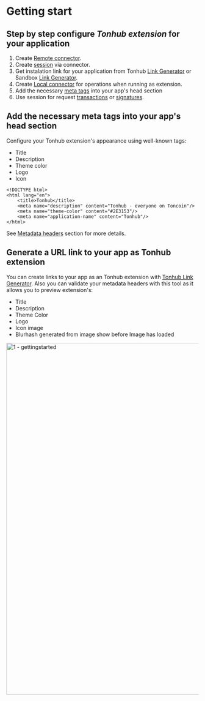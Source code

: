 # Getting start

## Step by step configure _Tonhub extension_ for your application

1. Create [Remote connector](https://developers.tonhub.com/docs/tonhub-remote-connector).
2. Create [session](https://developers.tonhub.com/docs/tonhub-remote-connector#starting-a-new-session) via connector.
3. Get instalation link for your application from Tonhub [Link Generator](https://tonwhales.com/tools/link) or Sandbox [Link Generator](https://sandbox.tonwhales.com/tools/link). 
4. Create [Local connector](https://developers.tonhub.com/docs/tonhub-local-connector) for operations when running as extension.
5. Add the necessary [meta tags](https://github.com/Reveloper/TwhExt/edit/main/Doc%20short/Getting%20start.md#add-the-necessary-meta-tags-into-your-apps-head-section) into your app's head section
6. Use session for request [transactions](/docs/tonhub-remote-connector#requesting-transaction) or [signatures](/docs/tonhub-remote-connector#requesting-signature).




## Add the necessary meta tags into your app's head section

Configure your Tonhub extension's appearance using well-known tags: 
- Title
- Description 
- Theme color
- Logo 
- Icon 


```
<!DOCTYPE html>
<html lang="en">
    <title>Tonhub</title>
    <meta name="description" content="Tonhub - everyone on Toncoin"/>
    <meta name="theme-color" content="#2E3153"/>
    <meta name="application-name" content="Tonhub"/>
</html>
```
See [Metadata headers](doc:metadata-headers) section for more details. 

## Generate a URL link to your app as Tonhub extension

You can create links to your app as an Tonhub extension with [Tonhub Link Generator](doc:tonhub-link-generator). Also you can validate your metadata headers with this tool as it allows you to preview extension's: 
- Title
- Description
- Theme Color
- Logo
- Icon image 
- Blurhash generated from image show before Image has loaded 

<img width="919" alt="1 - gettingstarted" src="https://user-images.githubusercontent.com/39581753/179059354-c2656e9d-890c-4075-9f16-c7b09ced7680.png">
